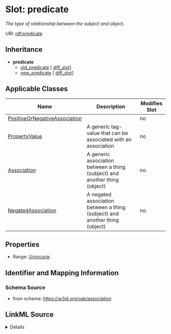 

# Slot: predicate


_The type of relationship between the subject and object._



URI: [rdf:predicate](rdf:predicate)




## Inheritance

* **predicate**
    * [old_predicate](old_predicate.md) [ [diff_slot](diff_slot.md)]
    * [new_predicate](new_predicate.md) [ [diff_slot](diff_slot.md)]






## Applicable Classes

| Name | Description | Modifies Slot |
| --- | --- | --- |
| [PositiveOrNegativeAssociation](PositiveOrNegativeAssociation.md) |  |  no  |
| [PropertyValue](PropertyValue.md) | A generic tag-value that can be associated with an association |  no  |
| [Association](Association.md) | A generic association between a thing (subject) and another thing (object) |  no  |
| [NegatedAssociation](NegatedAssociation.md) | A negated association between a thing (subject) and another thing (object) |  no  |







## Properties

* Range: [Uriorcurie](Uriorcurie.md)





## Identifier and Mapping Information







### Schema Source


* from schema: https://w3id.org/oak/association




## LinkML Source

<details>
```yaml
name: predicate
description: The type of relationship between the subject and object.
from_schema: https://w3id.org/oak/association
rank: 1000
slot_uri: rdf:predicate
alias: predicate
domain_of:
- PositiveOrNegativeAssociation
- PropertyValue
slot_group: core_triple
range: uriorcurie

```
</details>